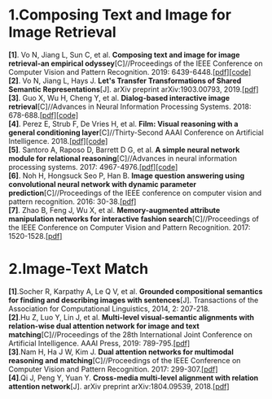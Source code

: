 # 1.Composing Text and Image for Image Retrieval
**[1]**. Vo N, Jiang L, Sun C, et al. **Composing text and image for image retrieval-an empirical odyssey**[C]//Proceedings of the IEEE Conference on Computer Vision and Pattern Recognition. 2019: 6439-6448.[[pdf]](http://openaccess.thecvf.com/content_CVPR_2019/papers/Vo_Composing_Text_and_Image_for_Image_Retrieval_-_an_Empirical_CVPR_2019_paper.pdf)[[code]](https://github.com/google/tirg)   
**[2]**. Vo N, Jiang L, Hays J. **Let's Transfer Transformations of Shared Semantic Representations**[J]. arXiv preprint arXiv:1903.00793, 2019.[[pdf]](https://arxiv.org/pdf/1903.00793.pdf)    
**[3]**. Guo X, Wu H, Cheng Y, et al. **Dialog-based interactive image retrieval**[C]//Advances in Neural Information Processing Systems. 2018: 678-688.[[pdf]](http://papers.nips.cc/paper/7348-dialog-based-interactive-image-retrieval.pdf)[[code]](https://github.com/XiaoxiaoGuo/fashion-retrieval)   
**[4]**. Perez E, Strub F, De Vries H, et al. **Film: Visual reasoning with a general conditioning layer**[C]//Thirty-Second AAAI Conference on Artificial Intelligence. 2018.[[pdf]](https://www.aaai.org/ocs/index.php/AAAI/AAAI18/paper/view/16528/16646)[[code]](https://github.com/ethanjperez/film)      
**[5]**. Santoro A, Raposo D, Barrett D G, et al. **A simple neural network module for relational reasoning**[C]//Advances in neural information processing systems. 2017: 4967-4976.[[pdf]](http://papers.nips.cc/paper/7082-a-simple-neural-network-module-for-relational-reasoning.pdf)[[code]](https://github.com/kimhc6028/relational-networks)  
**[6]**. Noh H, Hongsuck Seo P, Han B. **Image question answering using convolutional neural network with dynamic parameter prediction**[C]//Proceedings of the IEEE conference on computer vision and pattern recognition. 2016: 30-38.[[pdf]](http://openaccess.thecvf.com/content_cvpr_2016/papers/Noh_Image_Question_Answering_CVPR_2016_paper.pdf)  
**[7]**. Zhao B, Feng J, Wu X, et al. **Memory-augmented attribute manipulation networks for interactive fashion search**[C]//Proceedings of the IEEE Conference on Computer Vision and Pattern Recognition. 2017: 1520-1528.[[pdf]](http://openaccess.thecvf.com/content_cvpr_2017/papers/Zhao_Memory-Augmented_Attribute_Manipulation_CVPR_2017_paper.pdf) 

# 2.Image-Text Match
**[1]**.Socher R, Karpathy A, Le Q V, et al. **Grounded compositional semantics for finding and describing images with sentences**[J]. Transactions of the Association for Computational Linguistics, 2014, 2: 207-218.  
**[2]**.Hu Z, Luo Y, Lin J, et al. **Multi-level visual-semantic alignments with relation-wise dual attention network for image and text matching**[C]//Proceedings of the 28th International Joint Conference on Artificial Intelligence. AAAI Press, 2019: 789-795.[[pdf]](https://www.ijcai.org/proceedings/2019/0111.pdf)  
**[3]**.Nam H, Ha J W, Kim J. **Dual attention networks for multimodal reasoning and matching**[C]//Proceedings of the IEEE Conference on Computer Vision and Pattern Recognition. 2017: 299-307.[[pdf]](http://openaccess.thecvf.com/content_cvpr_2017/papers/Nam_Dual_Attention_Networks_CVPR_2017_paper.pdf)  
**[4]**.Qi J, Peng Y, Yuan Y. **Cross-media multi-level alignment with relation attention network**[J]. arXiv preprint arXiv:1804.09539, 2018.[[pdf]](https://arxiv.org/pdf/1804.09539.pdf)  
